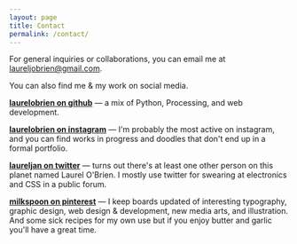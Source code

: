 ```yaml
---
layout: page
title: Contact
permalink: /contact/
---
```


For general inquiries or collaborations, you can email me at [laureljobrien@gmail.com](mailto:laureljobrien@gmail.com).

You can also find me & my work on social media.

**[laurelobrien on github](http://github.com/laurelobrien)** — a mix of Python, Processing, and web development.

**[laurelobrien on instagram](http://instagram.com/laurelobrien)** — I'm probably the most active on instagram, and you can find works in progress and doodles that don't end up in a formal portfolio.

**[laureljan on twitter](http://twitter.com/laureljan)** — turns out there's at least one other person on this planet named Laurel O'Brien. I mostly use twitter for swearing at electronics and CSS in a public forum.

**[milkspoon on pinterest](http://pinterest.com/milkspoon)** — I keep boards updated of interesting typography, graphic design, web design & development, new media arts, and illustration. And some sick recipes for my own use but if you enjoy butter and garlic you'll have a great time.